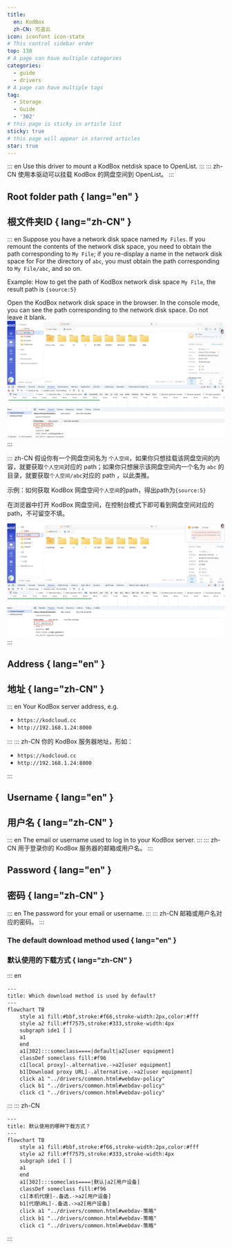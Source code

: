 ```yaml
---
title:
  en: KodBox
  zh-CN: 可道云
icon: iconfont icon-state
# This control sidebar order
top: 130
# A page can have multiple categories
categories:
  - guide
  - drivers
# A page can have multiple tags
tag:
  - Storage
  - Guide
  - '302'
# this page is sticky in article list
sticky: true
# this page will appear in starred articles
star: true
---
```


::: en
Use this driver to mount a KodBox netdisk space to OpenList.
:::
::: zh-CN
使用本驱动可以挂载 KodBox 的网盘空间到 OpenList。
:::

## Root folder path { lang="en" }

## 根文件夹ID { lang="zh-CN" }

::: en
Suppose you have a network disk space named `My Files`. If you remount the contents of the network disk space, you need to obtain the path corresponding to `My File`; if you re-display a name in the network disk space for For the directory of `abc`, you must obtain the path corresponding to `My File/abc`, and so on.

Example: How to get the path of KodBox network disk space `My File`, the result path is `{source:5}`

Open the KodBox network disk space in the browser. In the console mode, you can see the path corresponding to the network disk space. Do not leave it blank.
![kodbox_root_folder_path](/img/drivers/kodbox/kodbox_root_folder_path_en.jpg)
:::

::: zh-CN
假设你有一个网盘空间名为 `个人空间`，如果你只想挂载该网盘空间的内容，就要获取`个人空间`对应的 path；如果你只想展示该网盘空间内一个名为 `abc` 的目录，就要获取`个人空间/abc`对应的 path ，以此类推。

示例：如何获取 KodBox 网盘空间`个人空间`的path，得出path为`{source:5}`

在浏览器中打开 KodBox 网盘空间，在控制台模式下即可看到网盘空间对应的 path，不可留空不填。

![kodbox_root_folder_path](/img/drivers/kodbox/kodbox_root_folder_path_zh.jpg)
:::

## Address { lang="en" }

## 地址 { lang="zh-CN" }

::: en
Your KodBox server address, e.g.

- `https://kodcloud.cc`
- `http://192.168.1.24:8000`

:::
::: zh-CN
你的 KodBox 服务器地址，形如：

- `https://kodcloud.cc`
- `http://192.168.1.24:8000`

:::

## Username { lang="en" }

## 用户名 { lang="zh-CN" }

::: en
The email or username used to log in to your KodBox server.
:::
::: zh-CN
用于登录你的 KodBox 服务器的邮箱或用户名。
:::

## Password { lang="en" }

## 密码 { lang="zh-CN" }

::: en
The password for your email or username.
:::
::: zh-CN
邮箱或用户名对应的密码。
:::

### The default download method used { lang="en" }

### 默认使用的下载方式 { lang="zh-CN" }

::: en

```mermaid
---
title: Which download method is used by default?
---
flowchart TB
    style a1 fill:#bbf,stroke:#f66,stroke-width:2px,color:#fff
    style a2 fill:#ff7575,stroke:#333,stroke-width:4px
    subgraph ide1 [ ]
    a1
    end
    a1[302]:::someclass====|default|a2[user equipment]
    classDef someclass fill:#f96
    c1[local proxy]-.alternative.->a2[user equipment]
    b1[Download proxy URL]-.alternative.->a2[user equipment]
    click a1 "../drivers/common.html#webdav-policy"
    click b1 "../drivers/common.html#webdav-policy"
    click c1 "../drivers/common.html#webdav-policy"
```

:::
::: zh-CN

```mermaid
---
title: 默认使用的哪种下载方式？
---
flowchart TB
    style a1 fill:#bbf,stroke:#f66,stroke-width:2px,color:#fff
    style a2 fill:#ff7575,stroke:#333,stroke-width:4px
    subgraph ide1 [ ]
    a1
    end
    a1[302]:::someclass====|默认|a2[用户设备]
    classDef someclass fill:#f96
    c1[本机代理]-.备选.->a2[用户设备]
    b1[代理URL]-.备选.->a2[用户设备]
    click a1 "../drivers/common.html#webdav-策略"
    click b1 "../drivers/common.html#webdav-策略"
    click c1 "../drivers/common.html#webdav-策略"
```

:::
